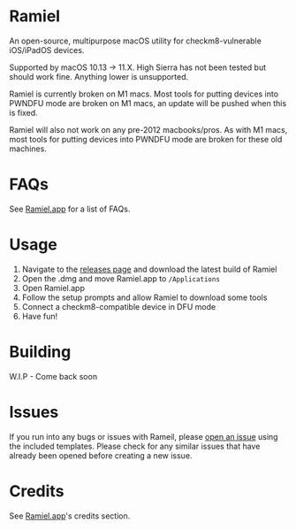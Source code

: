 # Ramiel
An open-source, multipurpose macOS utility for checkm8-vulnerable iOS/iPadOS devices.

Supported by macOS 10.13 -> 11.X. High Sierra has not been tested but should work fine. Anything lower is unsupported.

Ramiel is currently broken on M1 macs. Most tools for putting devices into PWNDFU mode are broken on M1 macs, an update will be pushed when this is fixed.

Ramiel will also not work on any pre-2012 macbooks/pros. As with M1 macs, most tools for putting devices into PWNDFU mode are broken for these old machines.


# FAQs
See [Ramiel.app](https://ramiel.app) for a list of FAQs.

# Usage
1. Navigate to the [releases page](https://github.com/MatthewPierson/Ramiel/releases) and download the latest build of Ramiel
2. Open the .dmg and move Ramiel.app to `/Applications`
3. Open Ramiel.app
4. Follow the setup prompts and allow Ramiel to download some tools
5. Connect a checkm8-compatible device in DFU mode
6. Have fun!

# Building
W.I.P - Come back soon

# Issues
If you run into any bugs or issues with Rameil, please [open an issue](https://github.com/MatthewPierson/Ramiel/issues) using the included templates. Please check for any similar issues that have already been opened before creating a new issue.

# Credits 
See [Ramiel.app](https://ramiel.app)'s credits section.
